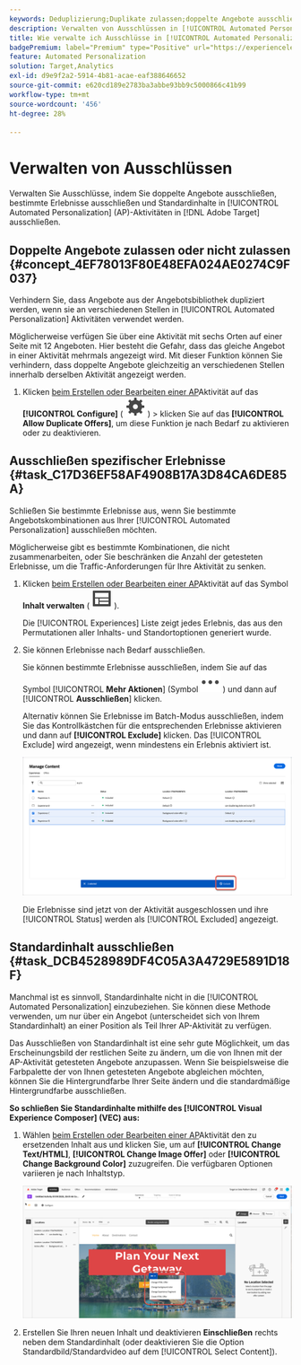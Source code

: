 ```yaml
---
keywords: Deduplizierung;Duplikate zulassen;doppelte Angebote ausschließen;Automated Personalization;doppelte Angebote nicht zulassen;ausschließen;Standardinhalt;
description: Verwalten von Ausschlüssen in [!UICONTROL Automated Personalization] (AP)-Aktivitäten.
title: Wie verwalte ich Ausschlüsse in [!UICONTROL Automated Personalization] Aktivitäten?
badgePremium: label="Premium" type="Positive" url="https://experienceleague.adobe.com/docs/target/using/introduction/intro.html?lang=de#premium newtab=true" tooltip="Hier finden Sie Informationen zum Lieferumfang von Target Premium."
feature: Automated Personalization
solution: Target,Analytics
exl-id: d9e9f2a2-5914-4b81-acae-eaf388646652
source-git-commit: e620cd189e2783ba3abbe93bb9c5000866c41b99
workflow-type: tm+mt
source-wordcount: '456'
ht-degree: 28%

---
```


# Verwalten von Ausschlüssen

Verwalten Sie Ausschlüsse, indem Sie doppelte Angebote ausschließen, bestimmte Erlebnisse ausschließen und Standardinhalte in [!UICONTROL Automated Personalization] (AP)-Aktivitäten in [!DNL Adobe Target] ausschließen.

## Doppelte Angebote zulassen oder nicht zulassen {#concept_4EF78013F80E48EFA024AE0274C9F037}

Verhindern Sie, dass Angebote aus der Angebotsbibliothek dupliziert werden, wenn sie an verschiedenen Stellen in [!UICONTROL Automated Personalization] Aktivitäten verwendet werden.

Möglicherweise verfügen Sie über eine Aktivität mit sechs Orten auf einer Seite mit 12 Angeboten. Hier besteht die Gefahr, dass das gleiche Angebot in einer Aktivität mehrmals angezeigt wird. Mit dieser Funktion können Sie verhindern, dass doppelte Angebote gleichzeitig an verschiedenen Stellen innerhalb derselben Aktivität angezeigt werden.

1. Klicken [ beim Erstellen oder Bearbeiten einer AP](/help/main/c-activities/t-automated-personalization/create-ap-activity.md)Aktivität auf das **[!UICONTROL Configure]** ( ![Symbol konfigurieren](/help/main/assets/icons/Setting.svg) ) > klicken Sie auf das **[!UICONTROL Allow Duplicate Offers]**, um diese Funktion je nach Bedarf zu aktivieren oder zu deaktivieren.

## Ausschließen spezifischer Erlebnisse {#task_C17D36EF58AF4908B17A3D84CA6DE85A}

Schließen Sie bestimmte Erlebnisse aus, wenn Sie bestimmte Angebotskombinationen aus Ihrer [!UICONTROL Automated Personalization] ausschließen möchten.

Möglicherweise gibt es bestimmte Kombinationen, die nicht zusammenarbeiten, oder Sie beschränken die Anzahl der getesteten Erlebnisse, um die Traffic-Anforderungen für Ihre Aktivität zu senken.

1. Klicken [ beim Erstellen oder Bearbeiten einer AP](/help/main/c-activities/t-automated-personalization/create-ap-activity.md)Aktivität auf das Symbol **Inhalt verwalten** ( ![Symbol Inhalt verwalten](/help/main/assets/icons/Experience.svg) ).

   Die [!UICONTROL Experiences] Liste zeigt jedes Erlebnis, das aus den Permutationen aller Inhalts- und Standortoptionen generiert wurde.

1. Sie können Erlebnisse nach Bedarf ausschließen.

   Sie können bestimmte Erlebnisse ausschließen, indem Sie auf das Symbol [!UICONTROL **Mehr Aktionen**] (Symbol ![Mehr Aktionen](/help/main/assets/icons/MoreSmall.svg) ) und dann auf [!UICONTROL **Ausschließen**] klicken.

   Alternativ können Sie Erlebnisse im Batch-Modus ausschließen, indem Sie das Kontrollkästchen für die entsprechenden Erlebnisse aktivieren und dann auf **[!UICONTROL Exclude]** klicken. Das [!UICONTROL Exclude] wird angezeigt, wenn mindestens ein Erlebnis aktiviert ist.

   ![Erlebnisse im Batch-Modus ausschließen](/help/main/c-activities/t-automated-personalization/assets/exclude1.png)

   Die Erlebnisse sind jetzt von der Aktivität ausgeschlossen und ihre [!UICONTROL Status] werden als [!UICONTROL Excluded] angezeigt.

## Standardinhalt ausschließen {#task_DCB4528989DF4C05A3A4729E5891D18F}

Manchmal ist es sinnvoll, Standardinhalte nicht in die [!UICONTROL Automated Personalization] einzubeziehen. Sie können diese Methode verwenden, um nur über ein Angebot (unterscheidet sich von Ihrem Standardinhalt) an einer Position als Teil Ihrer AP-Aktivität zu verfügen.

Das Ausschließen von Standardinhalt ist eine sehr gute Möglichkeit, um das Erscheinungsbild der restlichen Seite zu ändern, um die von Ihnen mit der AP-Aktivität getesteten Angebote anzupassen. Wenn Sie beispielsweise die Farbpalette der von Ihnen getesteten Angebote abgleichen möchten, können Sie die Hintergrundfarbe Ihrer Seite ändern und die standardmäßige Hintergrundfarbe ausschließen.

**So schließen Sie Standardinhalte mithilfe des [!UICONTROL Visual Experience Composer] (VEC) aus:**

1. Wählen [ beim Erstellen oder Bearbeiten einer AP](/help/main/c-activities/t-automated-personalization/create-ap-activity.md)Aktivität den zu ersetzenden Inhalt aus und klicken Sie, um auf **[!UICONTROL Change Text/HTML]**, **[!UICONTROL Change Image Offer]** oder **[!UICONTROL Change Background Color]** zuzugreifen. Die verfügbaren Optionen variieren je nach Inhaltstyp.

   ![Optionen ändern](/help/main/c-activities/t-automated-personalization/assets/options.png)

1. Erstellen Sie Ihren neuen Inhalt und deaktivieren **Einschließen** rechts neben dem Standardinhalt (oder deaktivieren Sie die Option Standardbild/Standardvideo auf dem [!UICONTROL Select Content]).

   <!-- Depending on the content or offer type, the [!UICONTROL Include] checkbox is in a slightly different place. 

   For Text/HTML content: 

   ![Include checkbox in Edit Text/HTML dialog box](/help/main/c-activities/t-automated-personalization/assets/exclude_content_vec_1a.png)

   For Image/Video content: 

   ![Include checkbox in Select Content dialog box](/help/main/c-activities/t-automated-personalization/assets/exclude_content_vec_2a.png)

   For background color: 

   ![Include checkbox in Edit Background Color dialog box](/help/main/c-activities/t-automated-personalization/assets/exclude_content_vec_3a.png)-->

<!-- 1. Click **[!UICONTROL Save]**.

   You can see the experiences created from the offers you specified under [!UICONTROL Manage Content]. You notice that no experiences are created in [!UICONTROL Manage Content] using the default offer you excluded. 

   ![exclude_content_vec_4 image](assets/exclude_content_vec_4.png)

**To exclude default content using the [!UICONTROL Form-Based Experience Composer]:** 

1. While creating or editing an AP activity, click **[!UICONTROL Change Text/HTML]** or **[!UICONTROL Change Image Offer]** under **[!UICONTROL Content]**. 
1. In the dialog box, create your new content and uncheck **[!UICONTROL Include]** to the right of the default content (or uncheck the Default Image/Video in the [!UICONTROL Select Content] screen). 

   Depending on the content or offer type, the [!UICONTROL Include] checkbox is in a slightly different place. 

   For Text/HTML content: 

   ![exclude_content_form_1 image](assets/exclude_content_form_1.png)

   For Image/Video content: 

   ![exclude_content_form_2 image](assets/exclude_content_form_2.png)

1. Click **[!UICONTROL Save]**. 

   You can see the experiences created from the offers you specified under [!UICONTROL Manage Content]. You notice that no experiences are created in [!UICONTROL Manage Content] using the default offer you excluded. 

   ![exclude_content_form_3 image](assets/exclude_content_form_3.png)-->
